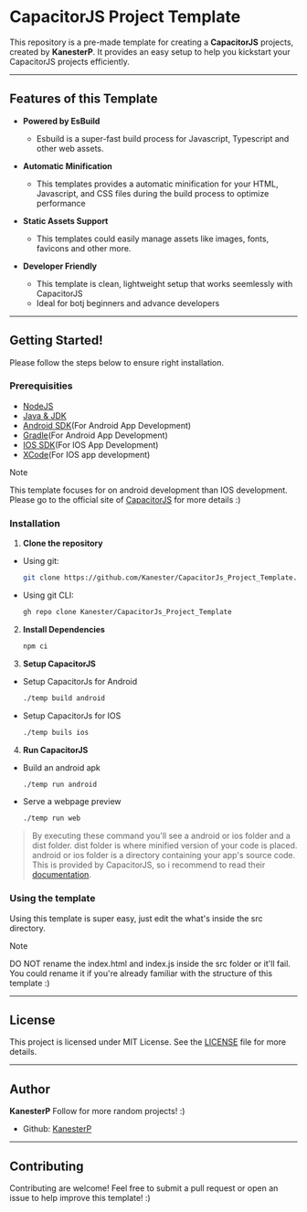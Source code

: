 # CapacitorJS Project Template

This repository is a pre-made template for creating a **CapacitorJS** projects, created by **KanesterP**. It provides an easy setup to help you kickstart your CapacitorJS projects efficiently.

---

## Features of this Template

- **Powered by EsBuild**
  - Esbuild is a super-fast build process for Javascript, Typescript and other web assets.

- **Automatic Minification**
  - This templates provides a automatic minification for your HTML, Javascript, and CSS files during the build process to optimize performance

- **Static Assets Support**
  - This templates could easily manage assets like images, fonts, favicons and other more.

- **Developer Friendly**
  - This template is clean, lightweight setup that works seemlessly with CapacitorJS
  - Ideal for botj beginners and advance developers

---

## Getting Started!

Please follow the steps below to ensure right installation.

### Prerequisities

 - [NodeJS](https://nodejs.org/)
 - [Java & JDK](https://www.java.com)
 - [Android SDK](https://developer.android.com/)(For Android App Development)
 - [Gradle](https://gradle.org/)(For Android App Development)
 - [IOS SDK](https://developer.apple.com/)(For IOS App Development)
 - [XCode](https://developer.apple.com/)(For IOS app development)

 > [!NOTE]
 > This template focuses for on android development than IOS development. Please go to the official site of [CapacitorJS](https://capacitorjs.com) for more details :)

### Installation

1. **Clone the repository**
  - Using git:
    ```bash
    git clone https://github.com/Kanester/CapacitorJs_Project_Template.git
    ```

  - Using git CLI:
    ```bash
    gh repo clone Kanester/CapacitorJs_Project_Template
    ```

2. **Install Dependencies**
    ```bash
    npm ci
    ```

3. **Setup CapacitorJS**
  - Setup CapacitorJs for Android
    ```bash
    ./temp build android
    ```
  - Setup CapacitorJs for IOS
    ```bash
    ./temp buils ios
    ```

4. **Run CapacitorJS**
  - Build an android apk
    ```bash
    ./temp run android
    ```
  - Serve a webpage preview
    ```bash
    ./temp run web
    ```

> By executing these command you'll see a android or ios folder and a dist folder.
> dist folder is where minified version of your code is placed.
> android or ios folder is a directory containing your app's source code. This is provided by CapacitorJS, so i recommend to read their [documentation](https://capacitorjs.com/).

### Using the template

Using this template is super easy, just edit the what's inside the src directory.
> [!NOTE]
> DO NOT rename the index.html and index.js inside the src folder or it'll fail.
> You could rename it if you're already familiar with the structure of this template :)

---

## License

This project is licensed under MIT License. See the [LICENSE](./LICENSE) file for more details.

---

## Author

**KanesterP**
Follow for more random projects! :)
 * Github: [KanesterP](https://github.com/Kanester/)

---

## Contributing

Contributing are welcome! Feel free to submit a pull request or open an issue to help improve this template! :)
